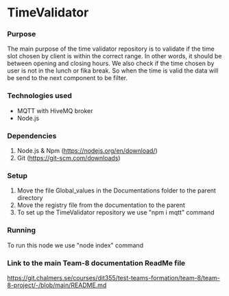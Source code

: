 # TimeValidator

### Purpose
The main purpose of the time validator repository is to validate if the time slot chosen by client is within the correct range. In other words, it should be between opening and closing hours. We also check if the time chosen by user is not in the lunch or fika break. So when the time is valid the data will be send to the next component to be filter.

### Technologies used
*  MQTT with HiveMQ broker
*  Node.js

### Dependencies
1. Node.js & Npm (https://nodejs.org/en/download/)
2. Git (https://git-scm.com/downloads)

### Setup
1. Move the file Global_values in the Documentations folder to the parent directory
2. Move the registry file from the documentation to the parent
3. To set up the TimeValidator repository we use "npm i mqtt" command

### Running
   To run this node we use "node index" command

### Link to the main Team-8 documentation ReadMe file  

https://git.chalmers.se/courses/dit355/test-teams-formation/team-8/team-8-project/-/blob/main/README.md


